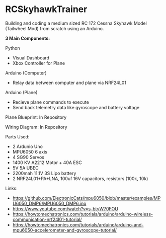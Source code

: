 # RCSkyhawkTrainer
Building and coding a medium sized RC 172 Cessna Skyhawk Model (Tailwheel Mod) from scratch using an Arduino.

**3 Main Components:**

Python
- Visual Dashboard
- Xbox Controller for Plane

Arduino (Computer)
- Relay data between computer and plane via NRF24L01

Arduino (Plane)
- Recieve plane commands to execute
- Send back telemetry data like gyroscope and battery voltage


Plane Blueprint: In Repository

Wiring Diagram: In Repository

Parts Used:
- 2 Ardunio Uno
- MPU6050 6 axis
- 4 SG90 Servos
- 1400 KV A2212 Motor + 40A ESC
- 5V 5A UBEC
- 2200mah 11.1V 3S Lipo battery
- 2 NRF24L01+PA+LNA, 100uf 16V capacitors, resistors (100k, 10k)

Links:
- https://github.com/ElectronicCats/mpu6050/blob/master/examples/MPU6050_DMP6/MPU6050_DMP6.ino
- https://www.youtube.com/watch?v=s-btyW70FOU
- https://howtomechatronics.com/tutorials/arduino/arduino-wireless-communication-nrf24l01-tutorial/
- https://howtomechatronics.com/tutorials/arduino/arduino-and-mpu6050-accelerometer-and-gyroscope-tutorial/
